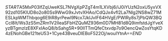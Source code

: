 $START$A5MxP03lfZqUweKSL7NVgXpPZgT4m1LXVbj6/iJ0iYUzN2oxU5yxVX92zd105KlUD8o2o80Ss9WwG9xJvtvXHAo/CdQJx4vfl2La7Nlg2NS8wZ71MESLkpWMThbqog6E9iR8yrPewI9Ncx7JklJvIF64HVgE/PWIRy8s7jPbQW3BQCcl8It/Ws3zS5mZRm1V2IIeaSFbHZQuMZ936m0D7MH81d8Q9imfstdJgYveXyzBTgmzlzE8XFxIAoQ8/bSahg5R+90IITTmQfeCtxvdp7o9OencQwZosYtqKD4zENohGBe121teU53+1Cye43BveuDIEBoF522Oj/wouIYtnA==$END$